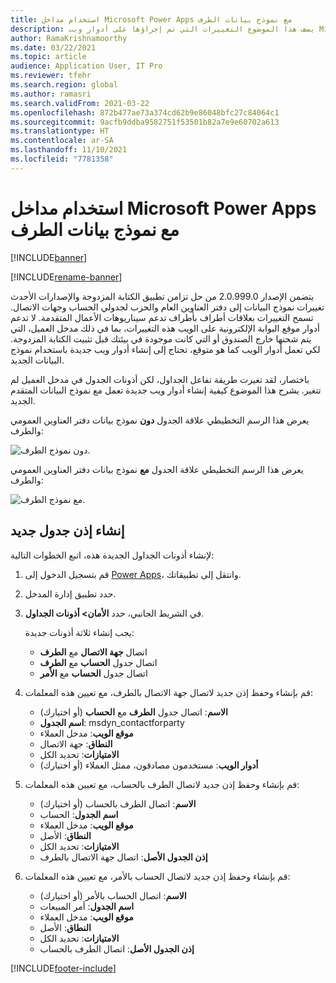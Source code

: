 ```yaml
---
title: استخدام مداخل Microsoft Power Apps مع نموذج بيانات الطرف
description: يصف هذا الموضوع التغييرات التي تم إجراؤها على أدوار ويب Microsoft Power Apps بسبب نموذج بيانات الطرف في الكتابة المزدوجة.
author: RamaKrishnamoorthy
ms.date: 03/22/2021
ms.topic: article
audience: Application User, IT Pro
ms.reviewer: tfehr
ms.search.region: global
ms.author: ramasri
ms.search.validFrom: 2021-03-22
ms.openlocfilehash: 872b477ae73a374cd62b9e86048bfc27c84064c1
ms.sourcegitcommit: 9acfb9ddba9582751f53501b82a7e9e60702a613
ms.translationtype: HT
ms.contentlocale: ar-SA
ms.lasthandoff: 11/10/2021
ms.locfileid: "7781358"
---
```

# <a name="using-microsoft-power-apps-portals-with-the-party-data-model"></a>استخدام مداخل Microsoft Power Apps مع نموذج بيانات الطرف

[!INCLUDE[banner](../../includes/banner.md)]

[!INCLUDE[rename-banner](~/includes/cc-data-platform-banner.md)]

يتضمن الإصدار 2.0.999.0 من حل تزامن تطبيق الكتابة المزدوجة والإصدارات الأحدث تغييرات نموذج البيانات إلى دفتر العناوين العام والحزب لجدولي الحساب وجهات الاتصال. تسمح التغييرات بعلاقات أطراف بأطراف تدعم سيناريوهات الأعمال المتقدمة. لا تدعم أدوار موقع البوابة الإلكترونية على الويب هذه التغييرات، بما في ذلك مدخل العميل، التي يتم شحنها خارج الصندوق أو التي كانت موجودة في بيئتك قبل تثبيت الكتابة المزدوجة. لكي تعمل أدوار الويب كما هو متوقع، تحتاج إلى إنشاء أدوار ويب جديدة باستخدام نموذج البيانات الجديد. 

باختصار، لقد تغيرت طريقة تفاعل الجداول، لكن أذونات الجدول في مدخل العميل لم تتغير. يشرح هذا الموضوع كيفية إنشاء أدوار ويب جديدة تعمل مع نموذج البيانات المتقدم الجديد.

يعرض هذا الرسم التخطيطي علاقة الجدول **دون** نموذج بيانات دفتر العناوين العمومي والطرف:

   ![دون نموذج الطرف.](media/without-party-model.PNG)

يعرض هذا الرسم التخطيطي علاقة الجدول **مع** نموذج بيانات دفتر العناوين العمومي والطرف:

   ![مع نموذج الطرف.](media/with-party-model.png)

## <a name="create-a-new-table-permission"></a>إنشاء إذن جدول جديد

لإنشاء أذونات الجداول الجديدة هذه، اتبع الخطوات التالية:

1. قم بتسجيل الدخول إلى [Power Apps](https://make.powerapps.com)، وانتقل إلى تطبيقاتك.
2. حدد تطبيق إدارة المدخل.
3. في الشريط الجانبي، حدد **الأمان> أذونات الجداول**.

    يجب إنشاء ثلاثة أذونات جديدة:

    + اتصال **جهة الاتصال** مع **الطرف**
    + اتصال جدول **الحساب** مع **الطرف**
    + اتصال جدول **الحساب** مع **الأمر**

4. قم بإنشاء وحفظ إذن جديد لاتصال جهة الاتصال بالطرف، مع تعيين هذه المعلمات:

    + **الاسم**: اتصال جدول **الطرف** مع **الحساب** (أو اختيارك)
    + **اسم الجدول**: msdyn_contactforparty
    + **موقع الويب**: مدخل العملاء
    + **النطاق**: جهة الاتصال
    + **الامتيازات**: تحديد الكل
    + **أدوار الويب**: مستخدمون مصادقون، ممثل العملاء (أو اختيارك)

5. قم بإنشاء وحفظ إذن جديد لاتصال الطرف بالحساب، مع تعيين هذه المعلمات:

    + **الاسم**: اتصال الطرف بالحساب (أو اختيارك)
    + **اسم الجدول**: الحساب
    + **موقع الويب**: مدخل العملاء
    + **النطاق**: الأصل
    + **الامتيازات**: تحديد الكل
    + **إذن الجدول الأصل**: اتصال جهة الاتصال بالطرف

6. قم بإنشاء وحفظ إذن جديد لاتصال الحساب بالأمر، مع تعيين هذه المعلمات:

    + **الاسم**: اتصال الحساب بالأمر (أو اختيارك)
    + **اسم الجدول**: أمر المبيعات
    + **موقع الويب**: مدخل العملاء
    + **النطاق**: الأصل
    + **الامتيازات**: تحديد الكل
    + **إذن الجدول الأصل**: اتصال الطرف بالحساب

[!INCLUDE[footer-include](../../../../includes/footer-banner.md)]

